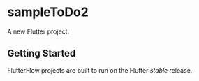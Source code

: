 # sampleToDo2

A new Flutter project.

## Getting Started

FlutterFlow projects are built to run on the Flutter _stable_ release.

